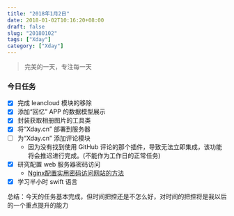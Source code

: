 ```yaml
---
title: "2018年1月2日"
date: 2018-01-02T10:16:20+08:00
draft: false
slug: "20180102"
tags: ["Xday"]
category: ["Xday"]
---
```


> 完美的一天，专注每一天

### 今日任务

- [x] 完成 leancloud 模块的移除
- [x] 添加“回忆” APP 的数据模型展示
- [x] 封装获取相册图片的工具类
- [x] 将“Xday.cn” 部署到服务器
- [ ] 为“Xday.cn” 添加评论模块
  * 因为没有找到使用 GitHub 评论的那个插件，导致无法立即集成，该功能将会推迟进行完成。(不能作为工作日的正常任务)
- [x] 研究配置 web 服务器密码访问
  * [Nginx配置实用密码访问网站的方法](https://www.cnblogs.com/edwardsong/archive/2014/03/28/3631937.html)
- [x] 学习半小时 swift 语言

总结：今天的任务基本完成，但时间把控还是不怎么好，对时间的把控将是我以后的一个重点提升的能力

